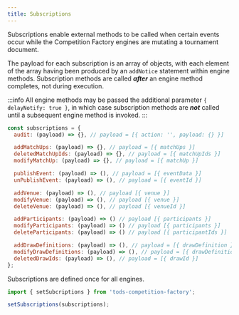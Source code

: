 ```yaml
---
title: Subscriptions
---
```


Subscriptions enable external methods to be called when certain events occur while the Competition Factory engines are mutating a tournament document.

The payload for each subscription is an array of objects, with each element of the array having been produced by an `addNotice` statement within engine methods. Subscription methods are called **_after_** an engine method completes, not during execution.

:::info
All engine methods may be passed the additional parameter `{ delayNotify: true }`, in which case subscription methods are **_not_** called until a subsequent engine method is invoked.
:::

```js
const subscriptions = {
  audit: (payload) => {}, // payload = [{ action: '', payload: {} }]

  addMatchUps: (payload) => {}, // payload = [{ matchUps }]
  deletedMatchUpIds: (payload) => {}, // payload = [{ matchUpIds }]
  modifyMatchUp: (payload) => {}, // payload = [{ matchUp }]

  publishEvent: (payload) => (), // payload = [{ eventData }]
  unPublishEvent: (payload) => (), // payload = [{ eventId }]

  addVenue: (payload) => (), // payload [{ venue }]
  modifyVenue: (payload) => (), // payload [{ venue }]
  deleteVenue: (payload) => (), // payload [{ venueId }]

  addParticipants: (payload) => () // payload [{ participants }]
  modifyParticipants: (payload) => () // payload [{ participants }]
  deleteParticipants: (payload) => () // payload [{ participantIds }]

  addDrawDefinitions: (payload) => (), // payload = [{ drawDefinition }]
  modifyDrawDefinitions: (payload) => (), // payload = [{ drawDefinition }]
  deletedDrawIds: (payload) => (), // payload = [{ drawId }]
};
```

Subscriptions are defined once for all engines.

```js
import { setSubcriptions } from 'tods-competition-factory';

setSubscriptions(subscriptions);
```
